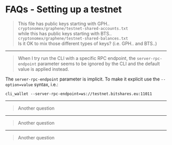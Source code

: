 # FAQs - Setting up a testnet

> This file has public keys starting with GPH..  
`cryptonomex/graphene/testnet-shared-accounts.txt`  
while this has public keys starting with BTS..  
`cryptonomex/graphene/testnet-shared-balances.txt`  
Is it OK to mix those different types of keys? (i.e. GPH.. and BTS..)

---
> When I try run the CLI with a specific RPC endpoint, the `server-rpc-endpoint` parameter seems to be ignored by the CLI and the default value is applied instead.

The `server-rpc-endpoint` parameter is implicit. To make it explicit use the `--option=value` syntax, i.e.:
```
cli_wallet --server-rpc-endpoint=ws://testnet.bitshares.eu:11011
```

---
> Another question

---
> Another question

---
> Another question